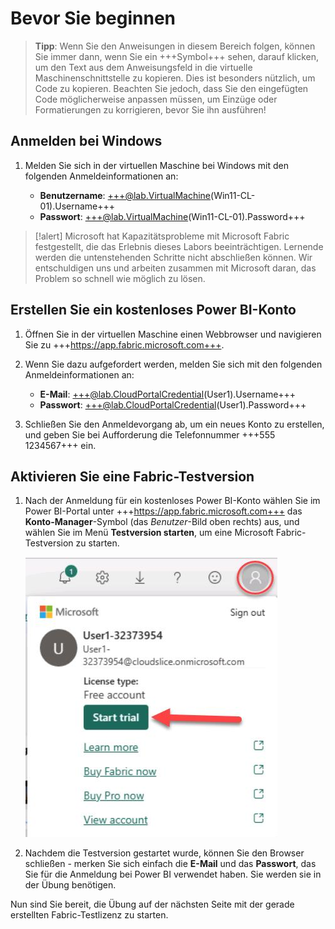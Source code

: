# Bevor Sie beginnen

> **Tipp**: Wenn Sie den Anweisungen in diesem Bereich folgen, können Sie immer dann, wenn Sie ein +++Symbol+++ sehen, darauf klicken, um den Text aus dem Anweisungsfeld in die virtuelle Maschinenschnittstelle zu kopieren. Dies ist besonders nützlich, um Code zu kopieren. Beachten Sie jedoch, dass Sie den eingefügten Code möglicherweise anpassen müssen, um Einzüge oder Formatierungen zu korrigieren, bevor Sie ihn ausführen!

## Anmelden bei Windows

1. Melden Sie sich in der virtuellen Maschine bei Windows mit den folgenden Anmeldeinformationen an:

    - **Benutzername**: +++@lab.VirtualMachine(Win11-CL-01).Username+++
    - **Passwort**: +++@lab.VirtualMachine(Win11-CL-01).Password+++

>[!alert] Microsoft hat Kapazitätsprobleme mit Microsoft Fabric festgestellt, die das Erlebnis dieses Labors beeinträchtigen. Lernende werden die untenstehenden Schritte nicht abschließen können. Wir entschuldigen uns und arbeiten zusammen mit Microsoft daran, das Problem so schnell wie möglich zu lösen.

## Erstellen Sie ein kostenloses Power BI-Konto

1. Öffnen Sie in der virtuellen Maschine einen Webbrowser und navigieren Sie zu +++https://app.fabric.microsoft.com+++.

2. Wenn Sie dazu aufgefordert werden, melden Sie sich mit den folgenden Anmeldeinformationen an:

    - **E-Mail**: +++@lab.CloudPortalCredential(User1).Username+++
    - **Passwort**: +++@lab.CloudPortalCredential(User1).Password+++

3. Schließen Sie den Anmeldevorgang ab, um ein neues Konto zu erstellen, und geben Sie bei Aufforderung die Telefonnummer +++555 1234567+++ ein.

## Aktivieren Sie eine Fabric-Testversion

1. Nach der Anmeldung für ein kostenloses Power BI-Konto wählen Sie im Power BI-Portal unter +++https://app.fabric.microsoft.com+++ das **Konto-Manager**-Symbol (das *Benutzer*-Bild oben rechts) aus, und wählen Sie im Menü **Testversion starten**, um eine Microsoft Fabric-Testversion zu starten.

    ![FabricTrial](images/fabrictrial.jpg)

2. Nachdem die Testversion gestartet wurde, können Sie den Browser schließen - merken Sie sich einfach die **E-Mail** und das **Passwort**, das Sie für die Anmeldung bei Power BI verwendet haben. Sie werden sie in der Übung benötigen.

Nun sind Sie bereit, die Übung auf der nächsten Seite mit der gerade erstellten Fabric-Testlizenz zu starten.
